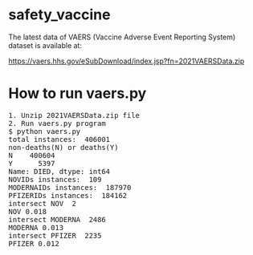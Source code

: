# safety_vaccine

The latest data of VAERS (Vaccine Adverse Event Reporting System) dataset is 
available at:

https://vaers.hhs.gov/eSubDownload/index.jsp?fn=2021VAERSData.zip

# How to run vaers.py

<pre>
1. Unzip 2021VAERSData.zip file
2. Run vaers.py program
$ python vaers.py
total instances:  406001
non-deaths(N) or deaths(Y)
N    400604
Y      5397
Name: DIED, dtype: int64
NOVIDs instances:  109
MODERNAIDs instances:  187970
PFIZERIDs instances:  184162
intersect NOV  2
NOV 0.018
intersect MODERNA  2486
MODERNA 0.013
intersect PFIZER  2235
PFIZER 0.012
</pre>


